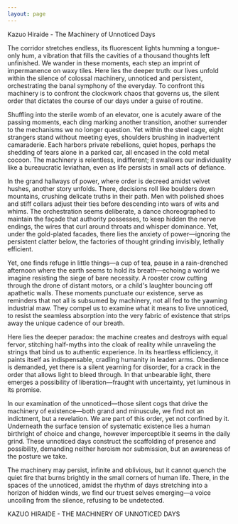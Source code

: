 ```yaml
---
layout: page
---
```

Kazuo Hiraide - The Machinery of Unnoticed Days

The corridor stretches endless, its fluorescent lights humming a tongue-only hum, a vibration that fills the cavities of a thousand thoughts left unfinished. We wander in these moments, each step an imprint of impermanence on waxy tiles. Here lies the deeper truth: our lives unfold within the silence of colossal machinery, unnoticed and persistent, orchestrating the banal symphony of the everyday. To confront this machinery is to confront the clockwork chaos that governs us, the silent order that dictates the course of our days under a guise of routine.

Shuffling into the sterile womb of an elevator, one is acutely aware of the passing moments, each ding marking another transition, another surrender to the mechanisms we no longer question. Yet within the steel cage, eight strangers stand without meeting eyes, shoulders brushing in inadvertent camaraderie. Each harbors private rebellions, quiet hopes, perhaps the shedding of tears alone in a parked car, all encased in the cold metal cocoon. The machinery is relentless, indifferent; it swallows our individuality like a bureaucratic leviathan, even as life persists in small acts of defiance.

In the grand hallways of power, where order is decreed amidst velvet hushes, another story unfolds. There, decisions roll like boulders down mountains, crushing delicate truths in their path. Men with polished shoes and stiff collars adjust their ties before descending into wars of wits and whims. The orchestration seems deliberate, a dance choreographed to maintain the façade that authority possesses, to keep hidden the nerve endings, the wires that curl around throats and whisper dominance. Yet, under the gold-plated facades, there lies the anxiety of power—ignoring the persistent clatter below, the factories of thought grinding invisibly, lethally efficient.

Yet, one finds refuge in little things—a cup of tea, pause in a rain-drenched afternoon where the earth seems to hold its breath—echoing a world we imagine resisting the siege of bare necessity. A rooster crow cutting through the drone of distant motors, or a child's laughter bouncing off apathetic walls. These moments punctuate our existence, serve as reminders that not all is subsumed by machinery, not all fed to the yawning industrial maw. They compel us to examine what it means to live unnoticed, to resist the seamless absorption into the very fabric of existence that strips away the unique cadence of our breath.

Here lies the deeper paradox: the machine creates and destroys with equal fervor, stitching half-myths into the cloak of reality while unraveling the strings that bind us to authentic experience. In its heartless efficiency, it paints itself as indispensable, cradling humanity in leaden arms. Obedience is demanded, yet there is a silent yearning for disorder, for a crack in the order that allows light to bleed through. In that unbearable light, there emerges a possibility of liberation—fraught with uncertainty, yet luminous in its promise.

In our examination of the unnoticed—those silent cogs that drive the machinery of existence—both grand and minuscule, we find not an indictment, but a revelation. We are part of this order, yet not confined by it. Underneath the surface tension of systematic existence lies a human birthright of choice and change, however imperceptible it seems in the daily grind. These unnoticed days construct the scaffolding of presence and possibility, demanding neither heroism nor submission, but an awareness of the posture we take.

The machinery may persist, infinite and oblivious, but it cannot quench the quiet fire that burns brightly in the small corners of human life. There, in the spaces of the unnoticed, amidst the rhythm of days stretching into a horizon of hidden winds, we find our truest selves emerging—a voice uncoiling from the silence, refusing to be undetected. 

KAZUO HIRAIDE - THE MACHINERY OF UNNOTICED DAYS
